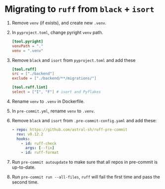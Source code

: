 # Migrating to `ruff` from `black` + `isort`

1. Remove `venv` (if exists), and create new `.venv`.
1. In `pyproject.toml`, change pyright `venv` path.

   ```toml
   [tool.pyright]
   venvPath = "."
   venv = ".venv"
   ```

1. Remove `black` and `isort` from `pyproject.toml` and add these

   ```toml
   [tool.ruff]
   src = ["./backend"]
   exclude = ["./backend/**/migrations/"]

   [tool.ruff.lint]
   select = ["I", "F"] # isort and Pyflakes
   ```

1. Rename `venv` to `.venv` in Dockerfile.

1. In `pre-commit.yml`, rename `venv` to `.venv`.

1. Remove `black` and `isort` from `.pre-commit-config.yaml` and add these:

   ```yml
   - repo: https://github.com/astral-sh/ruff-pre-commit
     rev: v0.12.2
     hooks:
       - id: ruff-check
         args: [--fix]
       - id: ruff-format
   ```

1. Run `pre-commit autoupdate` to make sure that all repos in pre-commit is up-to-date.
1. Run `pre-commit run --all-files`, `ruff` will fail the first time and pass the second time.
